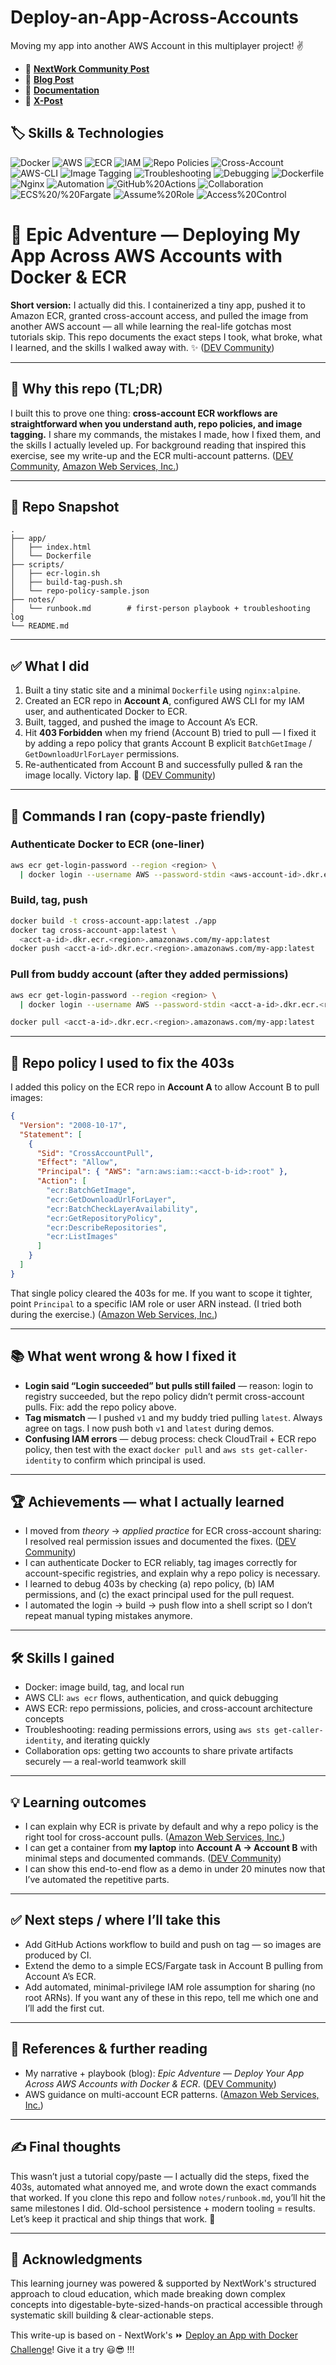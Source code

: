 # Deploy-an-App-Across-Accounts
Moving my app into another AWS Account in this multiplayer project! ✌️


* 🔗 [**NextWork Community Post**](https://community.nextwork.org/c/celebrations/just-deployed-a-docker-app-across-2-different-aws-accounts-using-ecr)
* 🔗 [**Blog Post**](https://dev.to/suvrajeet/epic-adventure-deploy-your-app-across-aws-accounts-with-docker-ecr-m4j)
* 🔗 [**Documentation**](https://mega.nz/file/f65kDLoa#qbhIYhMshUb8i5NC5ViAAoR9mbQvWfy26Kz3VrWyIGs)
* 🔗 [**X-Post**](https://x.com/_suvrajeet_/status/1954960494013608002) 


## 🏷️ Skills & Technologies

<!-- Badge row (shields.io, style=for-the-badge to match your uploaded look) -->
![Docker](https://img.shields.io/badge/Docker-Containerization-blue?style=for-the-badge&logo=docker&logoColor=white)
![AWS](https://img.shields.io/badge/AWS-Cloud-orange?style=for-the-badge&logo=amazon-aws&logoColor=white)
![ECR](https://img.shields.io/badge/ECR-Registry-ff8c00?style=for-the-badge)
![IAM](https://img.shields.io/badge/IAM-Access--Control-7f8cff?style=for-the-badge)
![Repo Policies](https://img.shields.io/badge/Repo%20Policies-Permissions-6c757d?style=for-the-badge)
![Cross-Account](https://img.shields.io/badge/Cross--Account-Sharing-2ea44f?style=for-the-badge)
![AWS-CLI](https://img.shields.io/badge/AWS_CLI-Automation-238636?style=for-the-badge)
![Image Tagging](https://img.shields.io/badge/Image%20Tagging-Versioning-0a0?style=for-the-badge)
![Troubleshooting](https://img.shields.io/badge/Troubleshooting-403%20Fixes-red?style=for-the-badge)
![Debugging](https://img.shields.io/badge/Debugging-CloudTrail%20/%20STS-ff66a3?style=for-the-badge)
![Dockerfile](https://img.shields.io/badge/Dockerfile-Best%20Practices-007ec6?style=for-the-badge)
![Nginx](https://img.shields.io/badge/Nginx-Static%20Hosting-66cc33?style=for-the-badge&logo=nginx&logoColor=white)
![Automation](https://img.shields.io/badge/Automation-Scripts%20%26%20CI-0052cc?style=for-the-badge)
![GitHub%20Actions](https://img.shields.io/badge/GitHub_Actions-CI%2FCD-2088ff?style=for-the-badge&logo=githubactions&logoColor=white)
![Collaboration](https://img.shields.io/badge/Collaboration-Shared%20Artifacts-6f42c1?style=for-the-badge)
![ECS%20/%20Fargate](https://img.shields.io/badge/ECS%20%2F%20Fargate-Next%20Step-4a4a4a?style=for-the-badge)
![Assume%20Role](https://img.shields.io/badge/AssumeRole-Secure%20Access-0070ff?style=for-the-badge)
![Access%20Control](https://img.shields.io/badge/Access%20Control-Least%20Privilege-f9b115?style=for-the-badge)





# 🚀 Epic Adventure — Deploying My App Across AWS Accounts with Docker & ECR

**Short version:** I actually did this. I containerized a tiny app, pushed it to Amazon ECR, granted cross-account access, and pulled the image from another AWS account — all while learning the real-life gotchas most tutorials skip. This repo documents the exact steps I took, what broke, what I learned, and the skills I walked away with. ✨ ([DEV Community][1])

---

## 📌 Why this repo (TL;DR)

I built this to prove one thing: **cross-account ECR workflows are straightforward when you understand auth, repo policies, and image tagging.** I share my commands, the mistakes I made, how I fixed them, and the skills I actually leveled up. For background reading that inspired this exercise, see my write-up and the ECR multi-account patterns. ([DEV Community][1], [Amazon Web Services, Inc.][2])

---

## 🧾 Repo Snapshot

```
.
├── app/
│   ├── index.html
│   └── Dockerfile
├── scripts/
│   ├── ecr-login.sh
│   ├── build-tag-push.sh
│   └── repo-policy-sample.json
├── notes/
│   └── runbook.md        # first-person playbook + troubleshooting log
└── README.md
```

---

## ✅ What I did

1. Built a tiny static site and a minimal `Dockerfile` using `nginx:alpine`.
2. Created an ECR repo in **Account A**, configured AWS CLI for my IAM user, and authenticated Docker to ECR.
3. Built, tagged, and pushed the image to Account A’s ECR.
4. Hit **403 Forbidden** when my friend (Account B) tried to pull — I fixed it by adding a repo policy that grants Account B explicit `BatchGetImage` / `GetDownloadUrlForLayer` permissions.
5. Re-authenticated from Account B and successfully pulled & ran the image locally. Victory lap. 🥳 ([DEV Community][1])

---

## 🧠 Commands I ran (copy-paste friendly)

### Authenticate Docker to ECR (one-liner)

```bash
aws ecr get-login-password --region <region> \
  | docker login --username AWS --password-stdin <aws-account-id>.dkr.ecr.<region>.amazonaws.com
```

### Build, tag, push

```bash
docker build -t cross-account-app:latest ./app
docker tag cross-account-app:latest \
  <acct-a-id>.dkr.ecr.<region>.amazonaws.com/my-app:latest
docker push <acct-a-id>.dkr.ecr.<region>.amazonaws.com/my-app:latest
```

### Pull from buddy account (after they added permissions)

```bash
aws ecr get-login-password --region <region> \
  | docker login --username AWS --password-stdin <acct-a-id>.dkr.ecr.<region>.amazonaws.com

docker pull <acct-a-id>.dkr.ecr.<region>.amazonaws.com/my-app:latest
```

---

## 🔐 Repo policy I used to fix the 403s

I added this policy on the ECR repo in **Account A** to allow Account B to pull images:

```json
{
  "Version": "2008-10-17",
  "Statement": [
    {
      "Sid": "CrossAccountPull",
      "Effect": "Allow",
      "Principal": { "AWS": "arn:aws:iam::<acct-b-id>:root" },
      "Action": [
        "ecr:BatchGetImage",
        "ecr:GetDownloadUrlForLayer",
        "ecr:BatchCheckLayerAvailability",
        "ecr:GetRepositoryPolicy",
        "ecr:DescribeRepositories",
        "ecr:ListImages"
      ]
    }
  ]
}
```

That single policy cleared the 403s for me. If you want to scope it tighter, point `Principal` to a specific IAM role or user ARN instead. (I tried both during the exercise.) ([Amazon Web Services, Inc.][2])

---

## 📚 What went wrong & how I fixed it

* **Login said “Login succeeded” but pulls still failed** — reason: login to registry succeeded, but the repo policy didn’t permit cross-account pulls. Fix: add the repo policy above.
* **Tag mismatch** — I pushed `v1` and my buddy tried pulling `latest`. Always agree on tags. I now push both `v1` and `latest` during demos.
* **Confusing IAM errors** — debug process: check CloudTrail + ECR repo policy, then test with the exact `docker pull` and `aws sts get-caller-identity` to confirm which principal is used.

---

## 🏆 Achievements — what I actually learned

* I moved from *theory* → *applied practice* for ECR cross-account sharing: I resolved real permission issues and documented the fixes. ([DEV Community][1])
* I can authenticate Docker to ECR reliably, tag images correctly for account-specific registries, and explain why a repo policy is necessary.
* I learned to debug 403s by checking (a) repo policy, (b) IAM permissions, and (c) the exact principal used for the pull request.
* I automated the login → build → push flow into a shell script so I don’t repeat manual typing mistakes anymore.

---

## 🛠 Skills I gained

* Docker: image build, tag, and local run
* AWS CLI: `aws ecr` flows, authentication, and quick debugging
* AWS ECR: repo permissions, policies, and cross-account architecture concepts
* Troubleshooting: reading permissions errors, using `aws sts get-caller-identity`, and iterating quickly
* Collaboration ops: getting two accounts to share private artifacts securely — a real-world teamwork skill

---

## 💡 Learning outcomes

* I can explain why ECR is private by default and why a repo policy is the right tool for cross-account pulls. ([Amazon Web Services, Inc.][2])
* I can get a container from **my laptop** into **Account A → Account B** with minimal steps and documented commands. ([DEV Community][1])
* I can show this end-to-end flow as a demo in under 20 minutes now that I’ve automated the repetitive parts.

---
<!--
## 📷 Visuals & proof

Images in this README are proxied by GitHub’s image proxy (Camo), which is why the top images are `camo.githubusercontent.com` URLs. Camo ensures images load over HTTPS and hides client details — neat for shared READMEs. ([GitHub Docs][3], [GitHub][4]) -->


## ✅ Next steps / where I’ll take this

* Add GitHub Actions workflow to build and push on tag — so images are produced by CI.
* Extend the demo to a simple ECS/Fargate task in Account B pulling from Account A’s ECR.
* Add automated, minimal-privilege IAM role assumption for sharing (no root ARNs).
  If you want any of these in this repo, tell me which one and I’ll add the first cut.

---

## 📎 References & further reading

* My narrative + playbook (blog): *Epic Adventure — Deploy Your App Across AWS Accounts with Docker & ECR*. ([DEV Community][1])
* AWS guidance on multi-account ECR patterns. ([Amazon Web Services, Inc.][2])
<!--
* Why GitHub proxies images via Camo (image proxy explanation). ([GitHub Docs][3], [GitHub][4])
-->


---

## ✍️ Final thoughts

This wasn’t just a tutorial copy/paste — I actually did the steps, fixed the 403s, automated what annoyed me, and wrote down the exact commands that worked. If you clone this repo and follow `notes/runbook.md`, you’ll hit the same milestones I did. Old-school persistence + modern tooling = results. Let’s keep it practical and ship things that work. 💪


[1]: https://dev.to/suvrajeet/epic-adventure-deploy-your-app-across-aws-accounts-with-docker-ecr-m4j?utm_source=chatgpt.com "Deploy Your App Across AWS Accounts with Docker & ECR!"
[2]: https://aws.amazon.com/blogs/containers/amazon-ecr-in-multi-account-and-multi-region-architectures/?utm_source=chatgpt.com "Amazon ECR in Multi-Account and Multi-Region Architectures - AWS"

---

## 🙏 Acknowledgments
<!--
Shoutout to the amazing online resources and communities that guided me through this. Couldn’t have done it without you!
-->

This learning journey was powered & supported by NextWork's structured approach to cloud education, which made breaking down complex concepts into digestable-byte-sized-hands-on practical accessible through systematic skill building & clear-actionable steps.

This write-up is based on - NextWork's ⏩ [Deploy an App with Docker Challenge](https://learn.nextwork.org/projects/aws-compute-eb)! Give it a try 😃😎 !!!



  
<!-- **Repo Readme** ⏩  *Comming very Soon!* -->

<!-- Tomorrow dated 11.08.25* -->
<!-- 
  * [Documentation](mega.link) – Documentations Name -->

